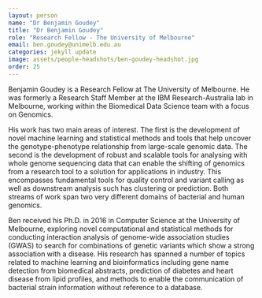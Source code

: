 ```yaml
---
layout: person
name: "Dr Benjamin Goudey"
title: "Dr Benjamin Goudey"
role: "Research Fellow - The University of Melbourne"
email: ben.goudey@unimelb.edu.au
categories: jekyll update
image: assets/people-headshots/ben-goudey-headshot.jpg
order: 25
---
```

Benjamin Goudey is a Research Fellow at The University of Melbourne. He was formerly a Research Staff Member at the IBM Research-Australia lab in Melbourne, working within the Biomedical Data Science team with a focus on Genomics.

His work has two main areas of interest. The first is the development of novel machine learning and statistical methods and tools that help uncover the genotype-phenotype relationship from large-scale genomic data. The second is the development of robust and scalable tools for analysing with whole genome sequencing data that can enable the shifting of genomics from a research tool to a solution for applications in industry. This encompasses fundamental tools for quality control and variant calling as well as downstream analysis such has clustering or prediction. Both streams of work span two very different domains of bacterial and human genomics.

Ben received his Ph.D. in 2016 in Computer Science at the University of Melbourne, exploring novel computational and statistical methods for conducting interaction analysis of genome-wide association studies (GWAS) to search for combinations of genetic variants which show a strong association with a disease. His research has spanned a number of topics related to machine learning and bioinformatics including gene name detection from biomedical abstracts, prediction of diabetes and heart disease from lipid profiles, and methods to enable the communication of bacterial strain information without reference to a database.
